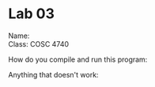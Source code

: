 # Lab 03

Name:  
Class: COSC 4740  

How do you compile and run this program:

Anything that doesn't work:

